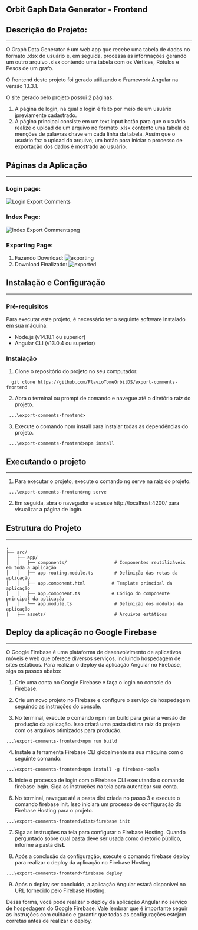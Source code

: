 ## Orbit Gaph Data Generator - Frontend

## Descrição do Projeto:
---

O Graph Data Generator é um web app que recebe uma tabela de dados no formato .xlsx do usuário e, em seguida, processa as informações gerando um outro arquivo .xlsx contendo uma tabela com os Vértices, Rótulos e Pesos de um grafo.

O frontend deste projeto foi gerado utilizando o Framework Angular na versão 13.3.1.

O site gerado pelo projeto possui 2 páginas:

  1. A página de login, na qual o login é feito por meio de um usuário jpreviamente cadastrado.
  2. A página principal consiste em um text input botão para que o usuário realize o upload de um arquivo no formato .xlsx contento uma tabela de menções de palavras chave em cada linha da tabela. Assim que o usuário faz o upload do arquivo, um botão para iniciar o processo de exportação dos dados é mostrado ao usuário.
  

## Páginas da Aplicação
---
### Login page:
![Login Export Comments](https://user-images.githubusercontent.com/115179333/226722490-5d4ff1b1-21cd-4a5f-87b7-78140e36089c.png)

### Index Page:
![Index Export Commentspng](https://user-images.githubusercontent.com/115179333/226722701-543d2bbf-7a11-4c3d-b00e-4aacfd1925ec.png)

### Exporting Page:
1. Fazendo Download:
![exporting](https://user-images.githubusercontent.com/115179333/226722809-26ab4162-05ca-4cfc-b44f-02f11ec4ea3c.png)
2. Download Finalizado:
![exported](https://user-images.githubusercontent.com/115179333/226726119-028830c4-453f-4c13-8f53-f5feb3a6ce3b.png)

## Instalação e Configuração
---
### Pré-requisitos

Para executar este projeto, é necessário ter o seguinte software instalado em sua máquina:

* Node.js (v14.18.1 ou superior)
* Angular CLI (v13.0.4 ou superior)

### Instalação
1. Clone o repositório do projeto no seu computador.
```
  git clone https://github.com/FlavioTomeOrbitDS/export-comments-frontend
```

2. Abra o terminal ou prompt de comando e navegue até o diretório raiz do projeto.
```
 ...\export-comments-frontend>
```
3. Execute o comando npm install para instalar todas as dependências do projeto.
```
 ...\export-comments-frontend>npm install
```

## Executando o projeto
---
1. Para executar o projeto, execute o comando ng serve na raiz do projeto.
```
 ...\export-comments-frontend>ng serve
```

2. Em seguida, abra o navegador e acesse http://localhost:4200/ para visualizar a página de login.

## Estrutura do Projeto
---
```
.
├── src/
│   ├── app/
│   │   ├── components/                  # Componentes reutilizáveis em toda a aplicação
│   │   ├── app-routing.module.ts        # Definição das rotas da aplicação
│   │   ├── app.component.html          # Template principal da aplicação
│   │   ├── app.component.ts            # Código do componente principal da aplicação
│   │   └── app.module.ts                # Definição dos módulos da aplicação
│   ├── assets/                          # Arquivos estáticos
```

## Deploy da aplicação no Google Firebase
---
O Google Firebase é uma plataforma de desenvolvimento de aplicativos móveis e web que oferece diversos serviços, incluindo hospedagem de sites estáticos. Para realizar o deploy da aplicação Angular no Firebase, siga os passos abaixo:

1. Crie uma conta no Google Firebase e faça o login no console do Firebase.

2. Crie um novo projeto no Firebase e configure o serviço de hospedagem seguindo as instruções do console.

3. No terminal, execute o comando npm run build para gerar a versão de produção da aplicação. Isso criará uma pasta dist na raiz do projeto com os arquivos otimizados para produção.
```
...\export-comments-frontend>npm run build
```

4. Instale a ferramenta Firebase CLI globalmente na sua máquina com o seguinte comando:
```
...\export-comments-frontend>npm install -g firebase-tools
```
5. Inicie o processo de login com o Firebase CLI executando o comando firebase login. Siga as instruções na tela para autenticar sua conta.

6. No terminal, navegue até a pasta dist criada no passo 3 e execute o comando firebase init. Isso iniciará um processo de configuração do Firebase Hosting para o projeto.
```
...\export-comments-frontend\dist>firebase init
```
7. Siga as instruções na tela para configurar o Firebase Hosting. Quando perguntado sobre qual pasta deve ser usada como diretório público, informe a pasta **dist**.

8. Após a conclusão da configuração, execute o comando firebase deploy para realizar o deploy da aplicação no Firebase Hosting.
```
...\export-comments-frontend>firebase deploy
```

9. Após o deploy ser concluído, a aplicação Angular estará disponível no URL fornecido pelo Firebase Hosting.

Dessa forma, você pode realizar o deploy da aplicação Angular no serviço de hospedagem do Google Firebase. Vale lembrar que é importante seguir as instruções com cuidado e garantir que todas as configurações estejam corretas antes de realizar o deploy.
